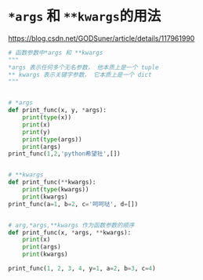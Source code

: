 # `*args` 和 `**kwargs`的用法

https://blog.csdn.net/GODSuner/article/details/117961990

```python
# 函数参数中*args 和 **kwargs
"""
*args 表示任何多个无名参数， 他本质上是一个 tuple
** kwargs 表示关键字参数， 它本质上是一个 dict
"""


# *args
def print_func(x, y, *args):
    print(type(x))
    print(x)
    print(y)
    print(type(args))
    print(args)
print_func(1,2,'python希望社',[])


# **kwargs
def print_func(**kwargs):
    print(type(kwargs))
    print(kwargs)
print_func(a=1, b=2, c='呵呵哒', d=[])


# arg,*args,**kwargs 作为函数参数的顺序
def print_func(x, *args, **kwargs):
    print(x)
    print(args)
    print(kwargs)

print_func(1, 2, 3, 4, y=1, a=2, b=3, c=4)
```

